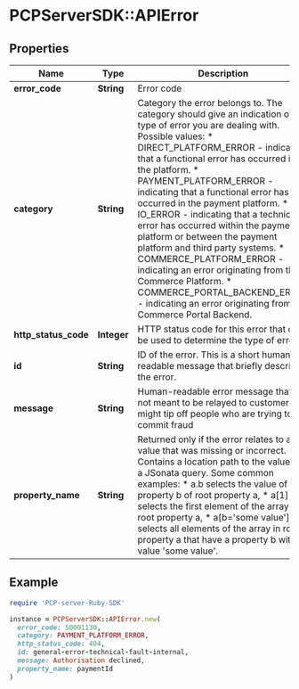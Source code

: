# PCPServerSDK::APIError

## Properties

| Name | Type | Description | Notes |
| ---- | ---- | ----------- | ----- |
| **error_code** | **String** | Error code |  |
| **category** | **String** | Category the error belongs to. The category should give an indication of the type of error you are dealing with. Possible values: * DIRECT_PLATFORM_ERROR - indicating that a functional error has occurred in the platform. * PAYMENT_PLATFORM_ERROR - indicating that a functional error has occurred in the payment platform. * IO_ERROR - indicating that a technical error has occurred within the payment platform or between the payment platform and third party systems. * COMMERCE_PLATFORM_ERROR - indicating an error originating from the Commerce Platform. * COMMERCE_PORTAL_BACKEND_ERROR - indicating an error originating from the Commerce Portal Backend. | [optional] |
| **http_status_code** | **Integer** | HTTP status code for this error that can be used to determine the type of error | [optional] |
| **id** | **String** | ID of the error. This is a short human-readable message that briefly describes the error. | [optional] |
| **message** | **String** | Human-readable error message that is not meant to be relayed to customer as it might tip off people who are trying to commit fraud | [optional] |
| **property_name** | **String** | Returned only if the error relates to a value that was missing or incorrect.  Contains a location path to the value as a JSonata query.  Some common examples: * a.b selects the value of property b of root property a, * a[1] selects the first element of the array in root property a, * a[b&#x3D;&#39;some value&#39;] selects all elements of the array in root property a that have a property b with value &#39;some value&#39;. | [optional] |

## Example

```ruby
require 'PCP-server-Ruby-SDK'

instance = PCPServerSDK::APIError.new(
  error_code: 50001130,
  category: PAYMENT_PLATFORM_ERROR,
  http_status_code: 404,
  id: general-error-technical-fault-internal,
  message: Authorisation declined,
  property_name: paymentId
)
```

